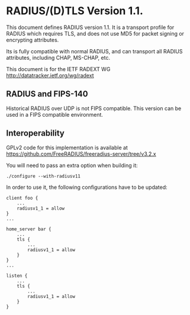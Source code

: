 # RADIUS/(D)TLS Version 1.1.

This document defines RADIUS version 1.1.  It is a transport profile for RADIUS which requires TLS, and does not use MD5 for packet signing or encrypting attributes.

Its is fully compatible with normal RADIUS, and can transport all RADIUS attributes, including CHAP, MS-CHAP, etc.

This document is for the IETF RADEXT WG
http://datatracker.ietf.org/wg/radext

## RADIUS and FIPS-140

Historical RADIUS over UDP is not FIPS compatible.  This version can be used in a FIPS compatible environment.

## Interoperability

GPLv2 code for this implementation is available at https://github.com/FreeRADIUS/freeradius-server/tree/v3.2.x

You will need to pass an extra option when building it:

```
./configure --with-radiusv11
```

In order to use it, the following configurations have to be updated:

```
client foo {
	...
	radiusv1_1 = allow
}
...

home_server bar {
	...
	tls {
		...
		radiusv1_1 = allow
	}
}
...

listen {
	...
	tls {
		...
		radiusv1_1 = allow
	}
}
```
